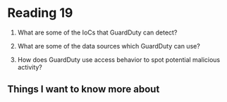 # Reading 19

1. What are some of the IoCs that GuardDuty can detect?



2. What are some of the data sources which GuardDuty can use?



3. How does GuardDuty use access behavior to spot potential malicious activity?



## Things I want to know more about


